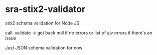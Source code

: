 # sra-stix2-validator
stix2 schema validation for Node JS

call .validate -> get back null if no errors or list of ajv errors if there's an issue

Just JSON schema validation for now
